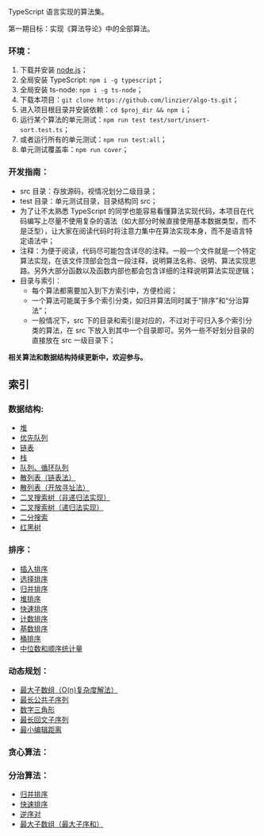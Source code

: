 TypeScript 语言实现的算法集。

第一期目标：实现《算法导论》中的全部算法。

### 环境：
1. 下载并安装 [node.js](https://nodejs.org/en/download/)；
2. 全局安装 TypeScript: `npm i -g typescript`；
3. 全局安装 ts-node: `npm i -g ts-node`；
4. 下载本项目：`git clone https://github.com/linzier/algo-ts.git`；
5. 进入项目根目录并安装依赖：`cd $proj_dir && npm i`；
6. 运行某个算法的单元测试：`npm run test test/sort/insert-sort.test.ts`；
7. 或者运行所有的单元测试：`npm run test:all`；
8. 单元测试覆盖率：`npm run cover`；

### 开发指南：
- src 目录：存放源码，视情况划分二级目录；
- test 目录：单元测试目录，目录结构同 src；
- 为了让不太熟悉 TypeScript 的同学也能容易看懂算法实现代码，本项目在代码编写上尽量不使用复杂的语法（如大部分时候直接使用基本数据类型，而不是泛型），让大家在阅读代码时将注意力集中在算法实现本身，而不是语言特定语法中；
- 注释：为便于阅读，代码尽可能包含详尽的注释。一般一个文件就是一个特定算法实现，在该文件顶部会包含一段注释，说明算法名称、说明、算法实现思路。另外大部分函数以及函数内部也都会包含详细的注释说明算法实现逻辑；
- 目录与索引：
  - 每个算法都需要加入到下方索引中，方便检阅；
  - 一个算法可能属于多个索引分类，如归并算法同时属于“排序”和“分治算法”；
  - 一般情况下，src 下的目录和索引是对应的，不过对于可归入多个索引分类的算法，在 src 下放入到其中一个目录即可。另外一些不好划分目录的直接放在 src 一级目录下；

**相关算法和数据结构持续更新中，欢迎参与。**

索引
------

### 数据结构:
- [堆](./src/data-structure/heap.ts)
- [优先队列](./src/data-structure/priority-queue.ts)
- [链表](./src/data-structure/link.ts)
- [栈](./src/data-structure/stack.ts)
- [队列、循环队列](./src/data-structure/queue.ts)
- [散列表（链表法）](./src/data-structure/hashtable1.ts)
- [散列表（开放寻址法）](./src/data-structure/hashtable2.ts)
- [二叉搜索树（非递归法实现）](./src/data-structure/bin-search-tree.ts)
- [二叉搜索树（递归法实现）](./src/data-structure/bin-search-tree2.ts)
- [二分搜索](./src/data-structure/bin-search.ts)
- [红黑树](./src/data-structure/red-black-tree.ts)

### 排序：
- [插入排序](./src/sort/insert-sort.ts)
- [选择排序](./src/sort/select-sort.ts)
- [归并排序](./src/sort/merge-sort.ts)
- [堆排序](./src/sort/heap-sort.ts)
- [快速排序](./src/sort/quick-sort.ts)
- [计数排序](./src/sort/count-sort.ts)
- [基数排序](./src/sort/radix-sort.ts)
- [桶排序](./src/sort/bucket-sort.ts)
- [中位数和顺序统计量](./src/sort/order-statistic.ts)

### 动态规划：
- [最大子数组（O(n)复杂度解法）](./src/dp/maximum-subarray.ts)
- [最长公共子序列](./src/dp/longest-common-subsequence.ts)
- [数字三角形](./src/dp/number-triangle.ts)
- [最长回文子序列](./src/dp/longest-palindrome-subseq.ts)
- [最小编辑距离](./src/dp/min-edit-distance.ts)

### 贪心算法：

### 分治算法：
- [归并排序](./src/sort/merge-sort.ts)
- [快速排序](./src/sort/quick-sort.ts)
- [逆序对](./src/divide-and-conquer/inversion-pair.ts)
- [最大子数组（最大子序和）](./src/divide-and-conquer/maximum-subarray.ts)
